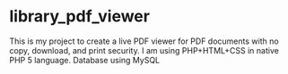 # library_pdf_viewer
This is my project to create a live PDF viewer for PDF documents with no copy, download, and print security. I am using PHP+HTML+CSS in native PHP 5 language. Database using MySQL
